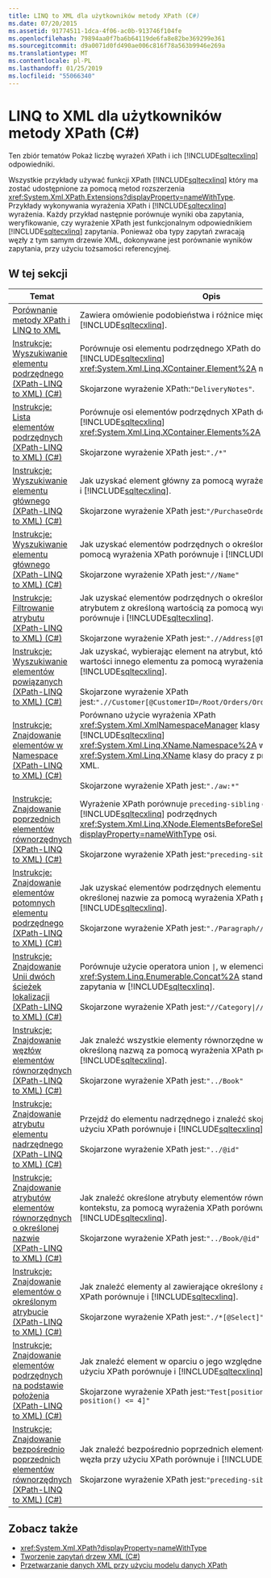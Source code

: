 ```yaml
---
title: LINQ to XML dla użytkowników metody XPath (C#)
ms.date: 07/20/2015
ms.assetid: 91774511-1dca-4f06-ac0b-913746f104fe
ms.openlocfilehash: 79894aa0f7ba6b64119de6fa8e82be369299e361
ms.sourcegitcommit: d9a0071d0fd490ae006c816f78a563b9946e269a
ms.translationtype: MT
ms.contentlocale: pl-PL
ms.lasthandoff: 01/25/2019
ms.locfileid: "55066340"
---
```

# <a name="linq-to-xml-for-xpath-users-c"></a>LINQ to XML dla użytkowników metody XPath (C#)
Ten zbiór tematów Pokaż liczbę wyrażeń XPath i ich [!INCLUDE[sqltecxlinq](~/includes/sqltecxlinq-md.md)] odpowiedniki.  
  
 Wszystkie przykłady używać funkcji XPath [!INCLUDE[sqltecxlinq](~/includes/sqltecxlinq-md.md)] który ma zostać udostępnione za pomocą metod rozszerzenia <xref:System.Xml.XPath.Extensions?displayProperty=nameWithType>. Przykłady wykonywania wyrażenia XPath i [!INCLUDE[sqltecxlinq](~/includes/sqltecxlinq-md.md)] wyrażenia. Każdy przykład następnie porównuje wyniki oba zapytania, weryfikowanie, czy wyrażenie XPath jest funkcjonalnym odpowiednikiem [!INCLUDE[sqltecxlinq](~/includes/sqltecxlinq-md.md)] zapytania. Ponieważ oba typy zapytań zwracają węzły z tym samym drzewie XML, dokonywane jest porównanie wyników zapytania, przy użyciu tożsamości referencyjnej.  
  
## <a name="in-this-section"></a>W tej sekcji  
  
|Temat|Opis|  
|-----------|-----------------|  
|[Porównanie metody XPath i LINQ to XML](../../../../csharp/programming-guide/concepts/linq/comparison-of-xpath-and-linq-to-xml.md)|Zawiera omówienie podobieństwa i różnice między XPath i [!INCLUDE[sqltecxlinq](~/includes/sqltecxlinq-md.md)].|  
|[Instrukcje: Wyszukiwanie elementu podrzędnego (XPath-LINQ to XML) (C#)](../../../../csharp/programming-guide/concepts/linq/how-to-find-a-child-element-xpath-linq-to-xml.md)|Porównuje osi elementu podrzędnego XPath do [!INCLUDE[sqltecxlinq](~/includes/sqltecxlinq-md.md)] <xref:System.Xml.Linq.XContainer.Element%2A> metody.<br /><br /> Skojarzone wyrażenie XPath:`"DeliveryNotes"`.|  
|[Instrukcje: Lista elementów podrzędnych (XPath-LINQ to XML) (C#)](../../../../csharp/programming-guide/concepts/linq/how-to-find-a-list-of-child-elements-xpath-linq-to-xml.md)|Porównuje osi elementów podrzędnych XPath do [!INCLUDE[sqltecxlinq](~/includes/sqltecxlinq-md.md)] <xref:System.Xml.Linq.XContainer.Elements%2A> osi.<br /><br /> Skojarzone wyrażenie XPath jest:`"./*"`|  
|[Instrukcje: Wyszukiwanie elementu głównego (XPath-LINQ to XML) (C#)](../../../../csharp/programming-guide/concepts/linq/how-to-find-the-root-element-xpath-linq-to-xml.md)|Jak uzyskać element główny za pomocą wyrażenia XPath porównuje i [!INCLUDE[sqltecxlinq](~/includes/sqltecxlinq-md.md)].<br /><br /> Skojarzone wyrażenie XPath jest:`"/PurchaseOrders"`|  
|[Instrukcje: Wyszukiwanie elementu głównego (XPath-LINQ to XML) (C#)](../../../../csharp/programming-guide/concepts/linq/how-to-find-descendant-elements-xpath-linq-to-xml.md)|Jak uzyskać elementów podrzędnych o określonej nazwie za pomocą wyrażenia XPath porównuje i [!INCLUDE[sqltecxlinq](~/includes/sqltecxlinq-md.md)].<br /><br /> Skojarzone wyrażenie XPath jest:`"//Name"`|  
|[Instrukcje: Filtrowanie atrybutu (XPath-LINQ to XML) (C#)](../../../../csharp/programming-guide/concepts/linq/how-to-filter-on-an-attribute-xpath-linq-to-xml.md)|Jak uzyskać elementów podrzędnych o określonej nazwie i z atrybutem z określoną wartością za pomocą wyrażenia XPath porównuje i [!INCLUDE[sqltecxlinq](~/includes/sqltecxlinq-md.md)].<br /><br /> Skojarzone wyrażenie XPath jest:`".//Address[@Type='Shipping']"`|  
|[Instrukcje: Wyszukiwanie elementów powiązanych (XPath-LINQ to XML) (C#)](../../../../csharp/programming-guide/concepts/linq/how-to-find-related-elements-xpath-linq-to-xml.md)|Jak uzyskać, wybierając element na atrybut, który odwołuje się do wartości innego elementu za pomocą wyrażenia XPath porównuje i [!INCLUDE[sqltecxlinq](~/includes/sqltecxlinq-md.md)].<br /><br /> Skojarzone wyrażenie XPath jest:`".//Customer[@CustomerID=/Root/Orders/Order[12]/CustomerID]"`|  
|[Instrukcje: Znajdowanie elementów w Namespace (XPath-LINQ to XML) (C#)](../../../../csharp/programming-guide/concepts/linq/how-to-find-elements-in-a-namespace-xpath-linq-to-xml.md)|Porównano użycie wyrażenia XPath <xref:System.Xml.XmlNamespaceManager> klasy [!INCLUDE[sqltecxlinq](~/includes/sqltecxlinq-md.md)] <xref:System.Xml.Linq.XName.Namespace%2A> właściwość <xref:System.Xml.Linq.XName> klasy do pracy z przestrzeni nazw XML.<br /><br /> Skojarzone wyrażenie XPath jest:`"./aw:*"`|  
|[Instrukcje: Znajdowanie poprzednich elementów równorzędnych (XPath-LINQ to XML) (C#)](../../../../csharp/programming-guide/concepts/linq/how-to-find-preceding-siblings-xpath-linq-to-xml.md)|Wyrażenie XPath porównuje `preceding-sibling` osi [!INCLUDE[sqltecxlinq](~/includes/sqltecxlinq-md.md)] podrzędnych <xref:System.Xml.Linq.XNode.ElementsBeforeSelf%2A?displayProperty=nameWithType> osi.<br /><br /> Skojarzone wyrażenie XPath jest:`"preceding-sibling::*"`|  
|[Instrukcje: Znajdowanie elementów potomnych elementu podrzędnego (XPath-LINQ to XML) (C#)](../../../../csharp/programming-guide/concepts/linq/how-to-find-descendants-of-a-child-element-xpath-linq-to-xml.md)|Jak uzyskać elementów podrzędnych elementu podrzędnego o określonej nazwie za pomocą wyrażenia XPath porównuje i [!INCLUDE[sqltecxlinq](~/includes/sqltecxlinq-md.md)].<br /><br /> Skojarzone wyrażenie XPath jest:`"./Paragraph//Text/text()"`|  
|[Instrukcje: Znajdowanie Unii dwóch ścieżek lokalizacji (XPath-LINQ to XML) (C#)](../../../../csharp/programming-guide/concepts/linq/how-to-find-a-union-of-two-location-paths-xpath-linq-to-xml.md)|Porównuje użycie operatora union <code>&#124;</code>, w elemencie XPath z <xref:System.Linq.Enumerable.Concat%2A> standardowego operatora zapytania w [!INCLUDE[sqltecxlinq](~/includes/sqltecxlinq-md.md)].<br /><br /> Skojarzone wyrażenie XPath jest:<code>"//Category&#124;//Price"</code>|  
|[Instrukcje: Znajdowanie węzłów elementów równorzędnych (XPath-LINQ to XML) (C#)](../../../../csharp/programming-guide/concepts/linq/how-to-find-sibling-nodes-xpath-linq-to-xml.md)|Jak znaleźć wszystkie elementy równorzędne węzła, które mają określoną nazwą za pomocą wyrażenia XPath porównuje i [!INCLUDE[sqltecxlinq](~/includes/sqltecxlinq-md.md)].<br /><br /> Skojarzone wyrażenie XPath jest:`"../Book"`|  
|[Instrukcje: Znajdowanie atrybutu elementu nadrzędnego (XPath-LINQ to XML) (C#)](../../../../csharp/programming-guide/concepts/linq/how-to-find-an-attribute-of-the-parent-xpath-linq-to-xml.md)|Przejdź do elementu nadrzędnego i znaleźć skojarzone atrybutu przy użyciu XPath porównuje i [!INCLUDE[sqltecxlinq](~/includes/sqltecxlinq-md.md)].<br /><br /> Skojarzone wyrażenie XPath jest:`"../@id"`|  
|[Instrukcje: Znajdowanie atrybutów elementów równorzędnych o określonej nazwie (XPath-LINQ to XML) (C#)](../../../../csharp/programming-guide/concepts/linq/how-to-find-attributes-of-siblings-with-a-specific-name-xpath-linq-to-xml.md)|Jak znaleźć określone atrybuty elementów równorzędnych węzła kontekstu, za pomocą wyrażenia XPath porównuje i [!INCLUDE[sqltecxlinq](~/includes/sqltecxlinq-md.md)].<br /><br /> Skojarzone wyrażenie XPath jest:`"../Book/@id"`|  
|[Instrukcje: Znajdowanie elementów o określonym atrybucie (XPath-LINQ to XML) (C#)](../../../../csharp/programming-guide/concepts/linq/how-to-find-elements-with-a-specific-attribute-xpath-linq-to-xml.md)|Jak znaleźć elementy al zawierające określony atrybut przy użyciu XPath porównuje i [!INCLUDE[sqltecxlinq](~/includes/sqltecxlinq-md.md)].<br /><br /> Skojarzone wyrażenie XPath jest:`"./*[@Select]"`|  
|[Instrukcje: Znajdowanie elementów podrzędnych na podstawie położenia (XPath-LINQ to XML) (C#)](../../../../csharp/programming-guide/concepts/linq/how-to-find-child-elements-based-on-position-xpath-linq-to-xml.md)|Jak znaleźć element w oparciu o jego względne położenie przy użyciu XPath porównuje i [!INCLUDE[sqltecxlinq](~/includes/sqltecxlinq-md.md)].<br /><br /> Skojarzone wyrażenie XPath jest:`"Test[position() >= 2 and position() <= 4]"`|  
|[Instrukcje: Znajdowanie bezpośrednio poprzednich elementów równorzędnych (XPath-LINQ to XML) (C#)](../../../../csharp/programming-guide/concepts/linq/how-to-find-the-immediate-preceding-sibling-xpath-linq-to-xml.md)|Jak znaleźć bezpośrednio poprzednich elementów równorzędnych węzła przy użyciu XPath porównuje i [!INCLUDE[sqltecxlinq](~/includes/sqltecxlinq-md.md)].<br /><br /> Skojarzone wyrażenie XPath jest:`"preceding-sibling::*[1]"`|  
  
## <a name="see-also"></a>Zobacz także

- <xref:System.Xml.XPath?displayProperty=nameWithType>
- [Tworzenie zapytań drzew XML (C#)](../../../../csharp/programming-guide/concepts/linq/querying-xml-trees.md)
- [Przetwarzanie danych XML przy użyciu modelu danych XPath](../../../../standard/data/xml/process-xml-data-using-the-xpath-data-model.md)
